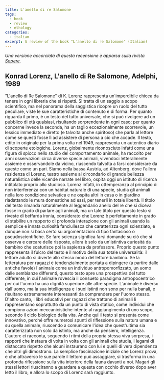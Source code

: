 ```yaml
---
title: L'anello di re Salomone
tags:
  - book
  - review
  - ethology
categories:
  - italian
excerpt: A review of the book "L'anello di re Salomone" (Italian)
---
```


*Una versione accorciata di questa recensione è apparsa sulla rivista [Sapere](http://www.edizionidedalo.it/site/riviste-attive.php?categories_id=36&attive=1)*.

## Konrad Lorenz, L'anello di Re Salomone, Adelphi, 1989

"L'anello di Re Salomone" di K. Lorenz rappresenta un'imperdibile chicca da tenere in ogni libreria che si rispetti. Si tratta di un saggio a scopo scientifico, ma nel panorama della saggistica ricopre un ruolo del tutto peculiare, viste le sue caratteristiche di contenuto e di forma.
Per quanto riguarda il primo, è un testo del tutto universale, che si può rivolgere ad un pubblico di età qualsiasi, risultando sorprendente in ogni caso; per quanto concerne invece la seconda, ha un taglio eccezionalmente scorrevole, un lessico immediato e diretto (e talvolta anche spiritoso) che parla al lettore come se questi fosse lì ad assistere di persona a ciò che accade.
Il testo, edito in originale per la prima volta nel 1949, rappresenta un autentico diario di scoperte etologiche. Lorenz, globalmente riconosciuto infatti come una figura di spicco nello studio del comportamento animale, ha raccolto per anni osservazioni circa diverse specie animali, vivendoci letteralmente assieme e osservandole da vicino, riuscendo talvolta a farsi considerare da queste come un pari.
Siamo nella bassa Austria, ad Altenberg, dove l'allora residenza di Lorenz, teatro assieme al circondario di grande bellezza naturalistica delle vicende narrate nel libro, ospita oggi un istituto di ricerca intitolato proprio allo studioso. Lorenz infatti, in ottemperanza al principio di non interferenza con un habitat naturale di una specie, studia gli animali nella loro condizione selvatica e ne ospita altri in casa o in giardino riadattando le mura domestiche ad essi, per tenerli in totale libertà.
Il titolo del testo rimanda naturalmente al leggendario anello del re che si diceva fosse in grado di parlare agli animali, ma un tale titolo per questo testo si riveste di beffarda ironia, considerato che Lorenz è perfettamente in grado di stabilire un rapporto di profonda interazione con gli animali usando la semplice e innata curiosità fanciullesca che caratterizza ogni scienziato, e dunque non si basa certo su argomentazioni di tipo fantasioso o pseudoscientifiche.
Se fare scienza significa farsi domande su ciò che si osserva e cercare delle risposte, allora è solo da un'istintiva curiosità da bambino che scaturisce poi la sapienza da professore. Proprio questo punto rappresenta il fulcro del testo e il motivo della sua totale universalità: il lettore adulto si diverte allo stesso modo del lettore bambino.
Se la letteratura per ragazzi è tendenzialmente portata a dipingere (a partire dalle antiche favole) l'animale come un individuo antropomorfizzato, un uomo dalle sembianze differenti, questo testo apre una prospettiva del tutto differente, in cui l'animale rovescia il consueto paradigma antropocentrico per cui l'uomo ha una dignità superiore alle altre specie. L'animale è diverso dall'uomo, ma la sua intelligenza e i suoi istinti non sono per nulla banali, e risultano estremamente interessanti da comprendere per l'uomo stesso.
D'altro canto, i libri educativi per ragazzi che trattano di animali li rappresentano soprattutto da un punto di vista statico, come individui che compiono azioni meccanicistiche intente al raggiungimento di uno scopo, secondo il ciclo biologico della vita. Anche qui il testo si presenta come innovativo, perché offre numerosi spunti di riflessione sulla natura umana e su quella animale, riuscendo a comunicare l'idea che quest'ultima sia caratterizzata non solo da istinto, ma anche da pensiero, intelligenza.
L'autore ci racconta, seguendo i ritmi della propria stessa viva sorpresa, i rapporti che instaura di volta in volta con gli animali che studia, i legami di distaccato rispetto che alcuni instaurano con lui e quelli di vera dipendenza che altri gli dimostrano. La semplice fascinazione iniziale che Lorenz prova, e che attraverso le sue parole il lettore può assaggiare, si trasforma in una profonda riflessione sulla vita interiore della fauna davanti a noi.
Magari gli stessi lettori riusciranno a guardare a questa con occhio diverso dopo aver letto il libro, e allora lo scopo di Lorenz sarà raggiunto.
